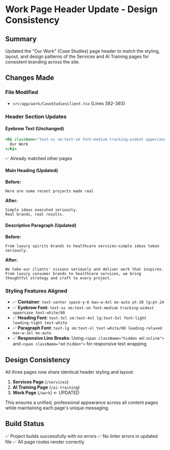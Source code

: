 # Work Page Header Update - Design Consistency

## Summary
Updated the "Our Work" (Case Studies) page header to match the styling, layout, and design patterns of the Services and AI Training pages for consistent branding across the site.

## Changes Made

### File Modified
- `src/app/work/CaseStudiesClient.tsx` (Lines 382-393)

### Header Section Updates

#### Eyebrow Text (Unchanged)
```jsx
<h1 className="text-xs sm:text-sm font-medium tracking-widest uppercase text-white/60">
  Our Work
</h1>
```
✅ Already matched other pages

#### Main Heading (Updated)
**Before:**
```
Here are some recent projects made real
```

**After:**
```
Simple ideas executed seriously.
Real brands, real results.
```

#### Descriptive Paragraph (Updated)
**Before:**
```
From luxury spirits brands to healthcare services—simple ideas taken seriously.
```

**After:**
```
We take our clients' visions seriously and deliver work that inspires. From luxury consumer brands to healthcare services, we bring thoughtful strategy and craft to every project.
```

### Styling Features Aligned
- ✅ **Container**: `text-center space-y-6 max-w-4xl mx-auto pt-20 lg:pt-24`
- ✅ **Eyebrow Font**: `text-xs sm:text-sm font-medium tracking-widest uppercase text-white/60`
- ✅ **Heading Font**: `text-3xl sm:text-4xl lg:text-5xl font-light leading-tight text-white`
- ✅ **Paragraph Font**: `text-lg sm:text-xl text-white/80 leading-relaxed max-w-3xl mx-auto`
- ✅ **Responsive Line Breaks**: Using `<span className="hidden md:inline">` and `<span className="md:hidden">` for responsive text wrapping

## Design Consistency
All three pages now share identical header styling and layout:

1. **Services Page** (`/services`)
2. **AI Training Page** (`/ai-training`)
3. **Work Page** (`/work`) ← UPDATED

This ensures a unified, professional appearance across all content pages while maintaining each page's unique messaging.

## Build Status
✅ Project builds successfully with no errors
✅ No linter errors in updated file
✅ All page routes render correctly
